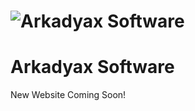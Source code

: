 # ![Arkadyax Software](https://plus.google.com/photos/photo/103694217233964060086/6591478041102783970?authkey=CL6CwsiE2uCG1AE)
# Arkadyax Software
New Website Coming Soon!
